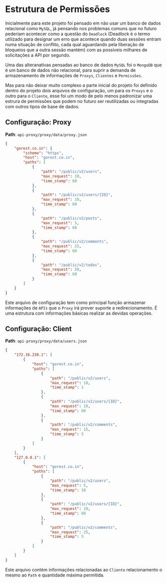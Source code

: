 # Estrutura de Permissões

Inicialmente para este projeto foi pensado em não usar um banco de dados relacional como `MySQL`, já pensando nos problemas comuns que no futuro pederiam acontecer como a questão do `Deadlock` (Deadlock é o termo utilizado para designar um erro que acontece quando duas sessões entram numa situação de conflito, cada qual aguardando pela liberação de bloqueios que a outra sessão mantém) com as possíveis milhares de solicitações a API por segundo.

Uma das alteranativas pensadas ao banco de dados `MySQL` foi o `MongoDB` que é um banco de dados não relacional, para suprir a demanda de armazenamento de informações de `Proxys`, `Clientes` e `Permissões`.

Mas para não deixar muito complexo a parte inicial do projeto foi definido dentro do projeto dois arquivos de configuração, um para os `Proxys` e o outro para o `Cliente`, esse foi um modo de pelo menos padronizar uma estrura de permissões que podem no futuro ser reutilizadas ou integradas com outros tipos de base de dados.

## Configuração: Proxy

**Path**: `api-proxy/proxy/data/proxy.json`

```json
{
    "gorest.co.in": {
        "scheme": "https",
        "host": "gorest.co.in",
        "paths": [
            {
                "path": "/public/v2/users",
                "max_request": 10,
                "time_stamp": 60
            },
            {
                "path": "/public/v2/users/{ID}",
                "max_request": 10,
                "time_stamp": 60
            },
            {
                "path": "/public/v2/posts",
                "max_request": 5,
                "time_stamp": 60
            },
            {
                "path": "/public/v2/comments",
                "max_request": 25,
                "time_stamp": 60
            },
            {
                "path": "/public/v2/todos",
                "max_request": 50,
                "time_stamp": 60
            }
        ]
    }
}
```

Este arquivo de configuração tem como principal função armazenar informações de `APIs` que o `Proxy` irá prover suporte a redirecionamento. É uma estrutura com informações básicas realizar as devidas operações.


## Configuração: Client

**Path**: `api-proxy/proxy/data/users.json`

```json
{
    "172.16.238.1": [
        {
            "host": "gorest.co.in",
            "paths": [
                {
                    "path": "/public/v2/users",
                    "max_request": 10,
                    "time_stamp": 1
                },
                {
                    "path": "/public/v2/users/{ID}",
                    "max_request": 10,
                    "time_stamp": 60
                },
                {
                    "path": "/public/v2/comments",
                    "max_request": 15,
                    "time_stamp": 5
                }    
            ]
        }
    ],
    "127.0.0.1": [
        {
            "host": "gorest.co.in",
            "paths": [
                {
                    "path": "/public/v2/users",
                    "max_request": 5,
                    "time_stamp": 10
                },
                {
                    "path": "/public/v2/users/{ID}",
                    "max_request": 10,
                    "time_stamp": 60
                },
                {
                    "path": "/public/v2/comments",
                    "max_request": 25,
                    "time_stamp": 5
                }    
            ]
        }
    ]
}
```

Este arquivo contém informações relacionadas ao `Cliente` relacionamento o mesmo ao `Path` e quantidade máxima permitida.